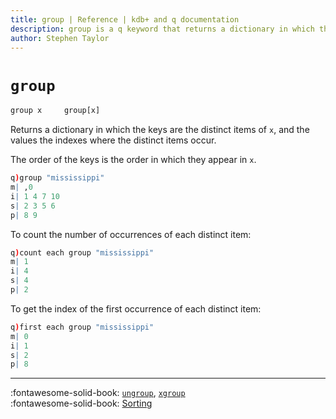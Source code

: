 ```yaml
---
title: group | Reference | kdb+ and q documentation
description: group is a q keyword that returns a dictionary in which the keys are the distinct items of its argument, and the values the indexes where the distinct items occur.
author: Stephen Taylor
---
```

# `group`



```txt
group x     group[x]
```

Returns a dictionary in which the keys are the distinct items of `x`, and the values the indexes where the distinct items occur.

The order of the keys is the order in which they appear in `x`.

```q
q)group "mississippi"
m| ,0
i| 1 4 7 10
s| 2 3 5 6
p| 8 9
```

To count the number of occurrences of each distinct item:

```q
q)count each group "mississippi"
m| 1
i| 4
s| 4
p| 2
```

To get the index of the first occurrence of each distinct item:

```q
q)first each group "mississippi"
m| 0
i| 1
s| 2
p| 8
```


----

:fontawesome-solid-book:
[`ungroup`](ungroup.md),
[`xgroup`](xgroup.md)
<br>
:fontawesome-solid-book:
[Sorting](../basics/sort.md)